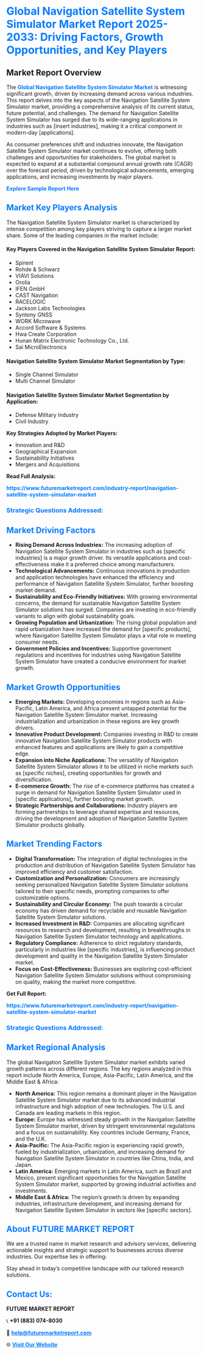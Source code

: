 <h1 style="color: #007BFF;">Global Navigation Satellite System Simulator Market Report 2025-2033: Driving Factors, Growth Opportunities, and Key Players</h1>

<section id="overview">
<h2>Market Report Overview</h2>
<p>The <a href="https://www.futuremarketreport.com/industry-report/navigation-satellite-system-simulator-market" style="color: #007BFF; text-decoration: none;"><strong>Global Navigation Satellite System Simulator Market</strong></a> is witnessing significant growth, driven by increasing demand across various industries. This report delves into the key aspects of the Navigation Satellite System Simulator market, providing a comprehensive analysis of its current status, future potential, and challenges. The demand for Navigation Satellite System Simulator has surged due to its wide-ranging applications in industries such as [insert industries], making it a critical component in modern-day [applications].</p>
<p>As consumer preferences shift and industries innovate, the Navigation Satellite System Simulator market continues to evolve, offering both challenges and opportunities for stakeholders. The global market is expected to expand at a substantial compound annual growth rate (CAGR) over the forecast period, driven by technological advancements, emerging applications, and increasing investments by major players.</p>
</section>

<section id="overview">
<p><a href="https://www.futuremarketreport.com/request-sample/reportId=60989" style="color: #007BFF; text-decoration: none;"><strong>Explore Sample Report Here</strong></a></p>
</section>

<section id="key-players">
<h2 style="color: #007BFF;">Market Key Players Analysis</h2>
<p>The Navigation Satellite System Simulator market is characterized by intense competition among key players striving to capture a larger market share. Some of the leading companies in the market include:</p>
<h4>Key Players Covered in the Navigation Satellite System Simulator Report:</h4>
<ul><li>Spirent</li><li>Rohde &amp; Schwarz</li><li>VIAVI Solutions</li><li>Orolia</li><li>IFEN GmbH</li><li>CAST Navigation</li><li>RACELOGIC</li><li>Jackson Labs Technologies</li><li>Syntony GNSS</li><li>WORK Microwave</li><li>Accord Software &amp; Systems</li><li>Hwa Create Corporation</li><li>Hunan Matrix Electronic Technology Co., Ltd.</li><li>Sai MicroElectronics</li></ul>
<h4>Navigation Satellite System Simulator Market Segmentation by Type:</h4>
<ul><li>Single Channel Simulator</li><li>Multi Channel Simulator</li></ul>

<h4>Navigation Satellite System Simulator Market Segmentation by Application:</h4>
<ul><li>Defense Military Industry</li><li>Civil Industry</li></ul>
<p><strong>Key Strategies Adopted by Market Players:</strong></p>
<ul>
<li>Innovation and R&D</li>
<li>Geographical Expansion</li>
<li>Sustainability Initiatives</li>
<li>Mergers and Acquisitions</li>
</ul>
</section>

<section>
<p><strong>Read Full Analysis: </strong></p><a href="https://www.futuremarketreport.com/industry-report/navigation-satellite-system-simulator-market" style="color: #007BFF; text-decoration: none;"><strong>https://www.futuremarketreport.com/industry-report/navigation-satellite-system-simulator-market</strong></a>
<h3 style="color: #007BFF;">Strategic Questions Addressed:</h3>
</section>

<section id="driving-factors">
<h2 style="color: #007BFF;">Market Driving Factors</h2>
<ul>
<li><strong>Rising Demand Across Industries:</strong> The increasing adoption of Navigation Satellite System Simulator in industries such as [specific industries] is a major growth driver. Its versatile applications and cost-effectiveness make it a preferred choice among manufacturers.</li>
<li><strong>Technological Advancements:</strong> Continuous innovations in production and application technologies have enhanced the efficiency and performance of Navigation Satellite System Simulator, further boosting market demand.</li>
<li><strong>Sustainability and Eco-Friendly Initiatives:</strong> With growing environmental concerns, the demand for sustainable Navigation Satellite System Simulator solutions has surged. Companies are investing in eco-friendly variants to align with global sustainability goals.</li>
<li><strong>Growing Population and Urbanization:</strong> The rising global population and rapid urbanization have increased the demand for [specific products], where Navigation Satellite System Simulator plays a vital role in meeting consumer needs.</li>
<li><strong>Government Policies and Incentives:</strong> Supportive government regulations and incentives for industries using Navigation Satellite System Simulator have created a conducive environment for market growth.</li>
</ul>
</section>

<section id="growth-opportunities">
<h2 style="color: #007BFF;">Market Growth Opportunities</h2>
<ul>
<li><strong>Emerging Markets:</strong> Developing economies in regions such as Asia-Pacific, Latin America, and Africa present untapped potential for the Navigation Satellite System Simulator market. Increasing industrialization and urbanization in these regions are key growth drivers.</li>
<li><strong>Innovative Product Development:</strong> Companies investing in R&D to create innovative Navigation Satellite System Simulator products with enhanced features and applications are likely to gain a competitive edge.</li>
<li><strong>Expansion into Niche Applications:</strong> The versatility of Navigation Satellite System Simulator allows it to be utilized in niche markets such as [specific niches], creating opportunities for growth and diversification.</li>
<li><strong>E-commerce Growth:</strong> The rise of e-commerce platforms has created a surge in demand for Navigation Satellite System Simulator used in [specific applications], further boosting market growth.</li>
<li><strong>Strategic Partnerships and Collaborations:</strong> Industry players are forming partnerships to leverage shared expertise and resources, driving the development and adoption of Navigation Satellite System Simulator products globally.</li>
</ul>
</section>

<section id="trending-factors">
<h2 style="color: #007BFF;">Market Trending Factors</h2>
<ul>
<li><strong>Digital Transformation:</strong> The integration of digital technologies in the production and distribution of Navigation Satellite System Simulator has improved efficiency and customer satisfaction.</li>
<li><strong>Customization and Personalization:</strong> Consumers are increasingly seeking personalized Navigation Satellite System Simulator solutions tailored to their specific needs, prompting companies to offer customizable options.</li>
<li><strong>Sustainability and Circular Economy:</strong> The push towards a circular economy has driven demand for recyclable and reusable Navigation Satellite System Simulator solutions.</li>
<li><strong>Increased Investment in R&D:</strong> Companies are allocating significant resources to research and development, resulting in breakthroughs in Navigation Satellite System Simulator technology and applications.</li>
<li><strong>Regulatory Compliance:</strong> Adherence to strict regulatory standards, particularly in industries like [specific industries], is influencing product development and quality in the Navigation Satellite System Simulator market.</li>
<li><strong>Focus on Cost-Effectiveness:</strong> Businesses are exploring cost-efficient Navigation Satellite System Simulator solutions without compromising on quality, making the market more competitive.</li>
</ul>
</section>

<section>
<p><strong>Get Full Report: </strong></p><a href="https://www.futuremarketreport.com/industry-report/navigation-satellite-system-simulator-market" style="color: #007BFF; text-decoration: none;"><strong>https://www.futuremarketreport.com/industry-report/navigation-satellite-system-simulator-market</strong></a>
<h3 style="color: #007BFF;">Strategic Questions Addressed:</h3>
</section>


<section id="regional-analysis">
<h2 style="color: #007BFF;">Market Regional Analysis</h2>
<p>The global Navigation Satellite System Simulator market exhibits varied growth patterns across different regions. The key regions analyzed in this report include North America, Europe, Asia-Pacific, Latin America, and the Middle East & Africa:</p>
<ul>
<li><strong>North America:</strong> This region remains a dominant player in the Navigation Satellite System Simulator market due to its advanced industrial infrastructure and high adoption of new technologies. The U.S. and Canada are leading markets in this region.</li>
<li><strong>Europe:</strong> Europe has witnessed steady growth in the Navigation Satellite System Simulator market, driven by stringent environmental regulations and a focus on sustainability. Key countries include Germany, France, and the U.K.</li>
<li><strong>Asia-Pacific:</strong> The Asia-Pacific region is experiencing rapid growth, fueled by industrialization, urbanization, and increasing demand for Navigation Satellite System Simulator in countries like China, India, and Japan.</li>
<li><strong>Latin America:</strong> Emerging markets in Latin America, such as Brazil and Mexico, present significant opportunities for the Navigation Satellite System Simulator market, supported by growing industrial activities and investments.</li>
<li><strong>Middle East & Africa:</strong> The region’s growth is driven by expanding industries, infrastructure development, and increasing demand for Navigation Satellite System Simulator in sectors like [specific sectors].</li>
</ul>
</section>

<footer>
<h2 style="color: #007BFF;">About FUTURE MARKET REPORT</h2>
<p>We are a trusted name in market research and advisory services, delivering actionable insights and strategic support to businesses across diverse industries. Our expertise lies in offering:</p>

<p>Stay ahead in today’s competitive landscape with our tailored research solutions.</p>

<h2 style="color: #007BFF;">Contact Us:</h2>
<p><strong>FUTURE MARKET REPORT</strong></p>
<p>📞 <strong>+91 (883) 074-8030</strong></p>
<p>📧 <strong><a href="mailto:help@futuremarketreport.com" style="color: #007BFF;">help@futuremarketreport.com</a></strong></p>
<p>🌐 <strong><a href="https://www.futuremarketreport.com/" style="color: #007BFF;">Visit Our Website</a></strong></p>
</footer>
